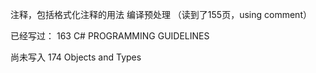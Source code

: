 注释，包括格式化注释的用法
编译预处理
（读到了155页，using comment）

已经写过：
163 C# PROGRAMMING GUIDELINES

尚未写入
174 Objects and Types